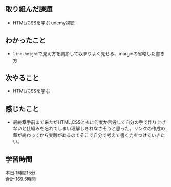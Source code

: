 ## 取り組んだ課題
- HTML/CSSを学ぶ udemy視聴
## わかったこと
- `line-height`で見え方を調節して収まりよく見せる、marginの省略した書き方
## 次やること
- HTML/CSSを学ぶ
## 感じたこと
- 最終章手前まで来たがHTML,CSSともに何度か苦労して自分の手で作り上げないと仕組みを忘れてしまい理解しきれなさそうと思った。リンクの作成の章が終わってから実践があるのでそこで自分で考えて書く力をつけていきたい。
## 学習時間　
本日:1時間15分<br>
合計:169.5時間
